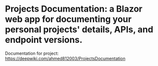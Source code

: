# Projects Documentation: a Blazor web app for documenting your personal projects' details, APIs, and endpoint versions.

Documentation for project: https://deepwiki.com/ahmed812003/ProjectsDocumentation
